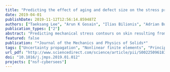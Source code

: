 ```yaml
---
title: "Predicting the effect of aging and defect size on the stress profiles of skin from advancement, rotation and transposition flap surgeries"
date: 2019-04-01
publishDate: 2019-11-12T12:56:14.859487Z
authors: ["Taeksang Lee", "Arun K Gosain", "Ilias Bilionis", "Adrian Buganza Tepole"]
publication_types: ["2"]
abstract: "Predicting mechanical stress contours on skin resulting from local tissue rearrangement surgeries is needed to design optimal treatment plans and avoid wound healing complications. Finite element (FE) simulations of skin tissues have been shown to be a reliable tool in preoperative planning, yet, a major obstacle in the creation of predictive software comes from the inherent uncertainty in material properties of biological materials, and the high computational cost of creating and calibrating virtual surgery models. In this study we build computationally inexpensive surrogates to easily predict stress profiles for arbitrary material parameters and a range of defect sizes in three reconstructive scenarios: advancement, transposition, and rotation flaps. The surrogates are built by first creating a training data set of FE simulations that cover the input space of experimentally-determined skin properties from the literature. A reduced order representation of the training data set is achieved via principal component analysis, and computationally efficient surrogates are then created through Gaussian Process (GP) regression. We show that the GP surrogates predict stress contours with relative errors that are on average 2% in the l2-norm compared to the high-fidelity FE models. We apply the GP surrogates to predict differences in the probability densities of stress contours between two different age groups undergoing the same procedure. By replacing nonlinear FE models with accurate yet inexpensive models that can be evaluated for any combination of human skin material parameters and a range of defect sizes, we aim to enable calibration and prediction of stress contours in individualized clinical cases in the near future."
featured: false
publication: "*Journal of the Mechanics and Physics of Solids*"
tags: ["Uncertainty propagation", "Nonlinear finite elements", "Principal component analysis", "Bayesian surrogate model", "Reconstructive surgery", "Skin biomechanics"]
url_pdf: "http://www.sciencedirect.com/science/article/pii/S0022509618308834"
doi: "10.1016/j.jmps.2019.01.012"
projects: ["nsf-cybersees"]
---
```


